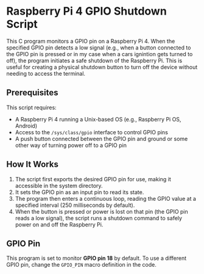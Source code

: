 # Raspberry Pi 4 GPIO Shutdown Script

This C program monitors a GPIO pin on a Raspberry Pi 4. When the specified GPIO pin detects a low signal (e.g., when a button connected to the GPIO pin is pressed or in my case when a cars ignintion gets turned to off), the program initiates a safe shutdown of the Raspberry Pi. This is useful for creating a physical shutdown button to turn off the device without needing to access the terminal.

## Prerequisites

This script requires:
- A Raspberry Pi 4 running a Unix-based OS (e.g., Raspberry Pi OS, Android)
- Access to the `/sys/class/gpio` interface to control GPIO pins
- A push button connected between the GPIO pin and ground or some other way of turning power off to a GPIO pin

## How It Works

1. The script first exports the desired GPIO pin for use, making it accessible in the system directory.
2. It sets the GPIO pin as an input pin to read its state.
3. The program then enters a continuous loop, reading the GPIO value at a specified interval (250 milliseconds by default).
4. When the button is pressed or power is lost on that pin (the GPIO pin reads a low signal), the script runs a shutdown command to safely power on and off the Raspberry Pi.

## GPIO Pin

This program is set to monitor **GPIO pin 18** by default. To use a different GPIO pin, change the `GPIO_PIN` macro definition in the code.
